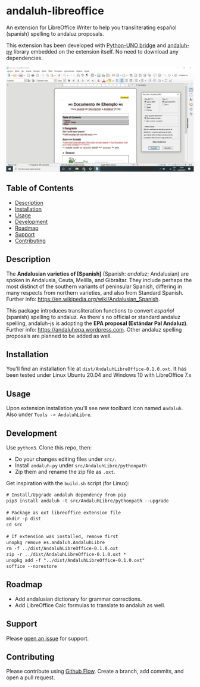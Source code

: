 # andaluh-libreoffice

An extension for LibreOffice Writer to help you transliterating español (spanish) spelling to andaluz proposals. 

This extension has been developed with [Python-UNO bridge](http://www.openoffice.org/udk/python/python-bridge.html) and [andaluh-py](https://github.com/andalugeeks/andaluh-py) library embedded on the extension itself. No need to download any dependencies.

<a href="https://github.com/andalugeeks/andaluh-libreoffice/blob/master/img/test.jpg?raw=true"><img width="800" alt="andaluh-libreoffice about" src="https://github.com/andalugeeks/andaluh-libreoffice/blob/master/img/test.jpg?raw=true"></a>

## Table of Contents

- [Description](#description)
- [Installation](#installation)
- [Usage](#usage)
- [Development](#development)
- [Roadmap](#roadmap)
- [Support](#support)
- [Contributing](#contributing)

## Description

The **Andalusian varieties of [Spanish]** (Spanish: *andaluz*; Andalusian) are spoken in Andalusia, Ceuta, Melilla, and Gibraltar. They include perhaps the most distinct of the southern variants of peninsular Spanish, differing in many respects from northern varieties, and also from Standard Spanish. Further info: https://en.wikipedia.org/wiki/Andalusian_Spanish.

This package introduces transliteration functions to convert *español* (spanish) spelling to andaluz. As there's no official or standard andaluz spelling, andaluh-js is adopting the **EPA proposal (Estándar Pal Andaluz)**. Further info: https://andaluhepa.wordpress.com. Other andaluz spelling proposals are planned to be added as well.

## Installation

You'll find an installation file at `dist/AndaluhLibreOffice-0.1.0.oxt`. It has been tested under Linux Ubuntu 20.04 and Windows 10 with LibreOffice 7.x

## Usage

Upon extension installation you'll see new toolbard icon named `Andaluh`. Also under `Tools -> AndaluhLibre`.

## Development

Use `python3`. Clone this repo, then: 

* Do your changes editing files under `src/`.
* Install `andaluh-py` under `src/AndaluhLibre/pythonpath`
* Zip them and rename the zip file as `.oxt`.

Get inspiration with the `build.sh` script (for Linux):

```
# Install/Upgrade andaluh dependency from pip
pip3 install andaluh -t src/AndaluhLibre/pythonpath --upgrade

# Package as oxt libreoffice extension file
mkdir -p dist
cd src

# If extension was installed, remove first
unopkg remove es.andaluh.AndaluhLibre
rm -f ../dist/AndaluhLibreOffice-0.1.0.oxt
zip -r ../dist/AndaluhLibreOffice-0.1.0.oxt *
unopkg add -f "../dist/AndaluhLibreOffice-0.1.0.oxt"
soffice --norestore
```

## Roadmap

* Add andalusian dictionary for grammar corrections.
* Add LibreOffice Calc formulas to translate to andaluh as well.

## Support

Please [open an issue](https://github.com/andalugeeks/andaluh-libreoffice/issues/new) for support.

## Contributing

Please contribute using [Github Flow](https://guides.github.com/introduction/flow/). Create a branch, add commits, and open a pull request.
